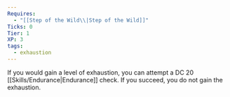 ```yaml
---
Requires:
  - "[[Step of the Wild\\|Step of the Wild]]"
Ticks: 0
Tier: 1
XP: 3
tags:
  - exhaustion
---
```

If you would gain a level of exhaustion, you can attempt a DC 20 [[Skills/Endurance|Endurance]] check. If you succeed, you do not gain the exhaustion.